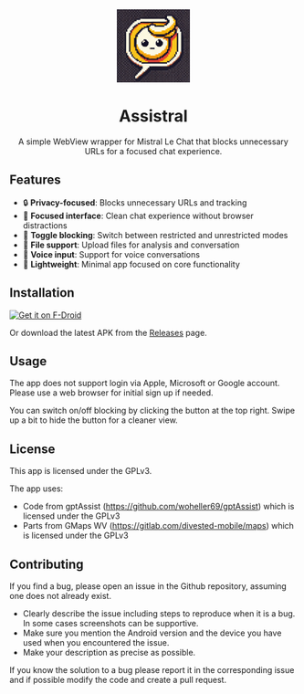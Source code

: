 <div align="center">
  <img src="app/src/main/ic_launcher-playstore.png" alt="Assistral Logo" width="128" height="128">
  
  # Assistral
  
  A simple WebView wrapper for Mistral Le Chat that blocks unnecessary URLs for a focused chat experience.
</div>

## Features

- 🔒 **Privacy-focused**: Blocks unnecessary URLs and tracking
- 🎯 **Focused interface**: Clean chat experience without browser distractions  
- 🔄 **Toggle blocking**: Switch between restricted and unrestricted modes
- 📁 **File support**: Upload files for analysis and conversation
- 🎤 **Voice input**: Support for voice conversations
- 📱 **Lightweight**: Minimal app focused on core functionality

## Installation

[<img src="https://fdroid.gitlab.io/artwork/badge/get-it-on.png"
alt="Get it on F-Droid"
height="80">](https://f-droid.org/packages/org.shano.assistral/)

Or download the latest APK from the [Releases](https://github.com/shano/assistral/releases) page.

## Usage

The app does not support login via Apple, Microsoft or Google account.
Please use a web browser for initial sign up if needed.

You can switch on/off blocking by clicking the button at the top right.
Swipe up a bit to hide the button for a cleaner view.

## License

This app is licensed under the GPLv3.

The app uses:
- Code from gptAssist (https://github.com/woheller69/gptAssist) which is licensed under the GPLv3
- Parts from GMaps WV (https://gitlab.com/divested-mobile/maps) which is licensed under the GPLv3

## Contributing

If you find a bug, please open an issue in the Github repository, assuming one does not already exist.
- Clearly describe the issue including steps to reproduce when it is a bug. In some cases screenshots can be supportive.
- Make sure you mention the Android version and the device you have used when you encountered the issue.
- Make your description as precise as possible.

If you know the solution to a bug please report it in the corresponding issue and if possible modify the code and create a pull request.


